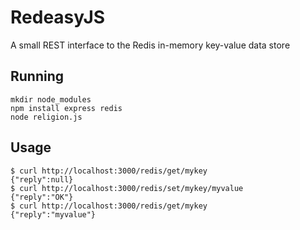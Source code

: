 # RedeasyJS

A small REST interface to the Redis in-memory key-value data store

## Running

	mkdir node_modules
	npm install express redis
	node religion.js
	
## Usage

	$ curl http://localhost:3000/redis/get/mykey
	{"reply":null}
	$ curl http://localhost:3000/redis/set/mykey/myvalue
	{"reply":"OK"}
	$ curl http://localhost:3000/redis/get/mykey
	{"reply":"myvalue"}
	